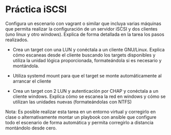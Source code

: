 # Práctica iSCSI

Configura un escenario con vagrant o similar que incluya varias máquinas que 
permita realizar la configuración de un servidor iSCSI y dos clientes 
(uno linux y otro windows). Explica de forma detallada en la tarea los 
pasos realizados.

   
* Crea un target con una LUN y conéctala a un cliente GNU/Linux. Explica cómo 
escaneas desde el cliente buscando los targets disponibles y utiliza la 
unidad lógica proporcionada, formateándola si es necesario y montándola.
   
* Utiliza systemd mount para que el target se monte automáticamente al 
arrancar el cliente
   
* Crea un target con 2 LUN y autenticación por CHAP y conéctala a un cliente 
windows. Explica cómo se escanea la red en windows y cómo se utilizan las 
unidades nuevas (formateándolas con NTFS)

Nota: Es posible realizar esta tarea en un entorno virtual y corregirlo en 
clase o alternativamente montar un playbook con ansible que configure todo 
el escenario de forma automática y permita corregirlo a distancia montándolo 
desde cero.

